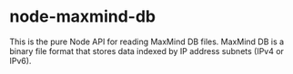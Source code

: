 node-maxmind-db
===============

This is the pure Node API for reading MaxMind DB files. MaxMind DB is a binary file format that stores data indexed by IP address subnets (IPv4 or IPv6).
